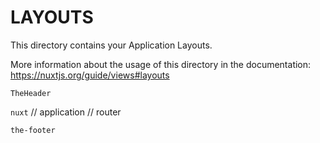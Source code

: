 # LAYOUTS

This directory contains your Application Layouts.

More information about the usage of this directory in the documentation:
https://nuxtjs.org/guide/views#layouts


 <code>TheHeader</code>
 
 <code>nuxt</code> // application // router
 
 <code>the-footer</code>

